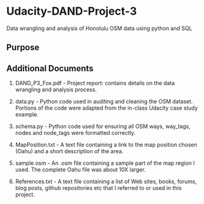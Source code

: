 # Udacity-DAND-Project-3
Data wrangling and analysis of Honolulu OSM data using python and SQL

## Purpose


## Additional Documents

1.	DAND_P3_Fox.pdf - Project report: contains details on the data wrangling and analysis process.

2.	data.py - Python code used in auditing and cleaning the OSM dataset. Portions of the code were adapted from the in-class Udacity case study example.

3. schema.py - Python code used for ensuring all OSM ways, way_tags, nodes and node_tags were formatted correctly.

4. MapPosition.txt -	A text file containing a link to the map position chosen (Oahu) and a short description of the area.

5.	sample.osm - An .osm file containing a sample part of the map region I used. The complete Oahu file was about 10X larger. 

6.	References.txt - A text file containing a list of Web sites, books, forums, blog posts, github repositories etc that I referred to or used in this project.
